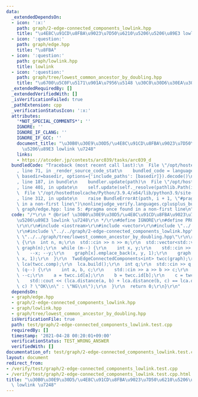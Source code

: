 ```yaml
---
data:
  _extendedDependsOn:
  - icon: ':x:'
    path: graph/2-edge-connected_components_lowlink.hpp
    title: "\u4E8C\u91CD\u8FBA\u9023\u7D50\u6210\u5206\u5206\u89E3 lowlink \u7248"
  - icon: ':question:'
    path: graph/edge.hpp
    title: "\u8FBA"
  - icon: ':question:'
    path: graph/lowlink.hpp
    title: lowlink
  - icon: ':question:'
    path: graph/tree/lowest_common_ancestor_by_doubling.hpp
    title: "\u6700\u5C0F\u5171\u901A\u7956\u5148 \u30C0\u30D6\u30EA\u30F3\u30B0\u7248"
  _extendedRequiredBy: []
  _extendedVerifiedWith: []
  _isVerificationFailed: true
  _pathExtension: cpp
  _verificationStatusIcon: ':x:'
  attributes:
    '*NOT_SPECIAL_COMMENTS*': ''
    IGNORE: ''
    IGNORE_IF_CLANG: ''
    IGNORE_IF_GCC: ''
    document_title: "\u30B0\u30E9\u30D5/\u4E8C\u91CD\u8FBA\u9023\u7D50\u6210\u5206\
      \u5206\u89E3 lowlink \u7248"
    links:
    - https://atcoder.jp/contests/arc039/tasks/arc039_d
  bundledCode: "Traceback (most recent call last):\n  File \"/opt/hostedtoolcache/Python/3.9.4/x64/lib/python3.9/site-packages/onlinejudge_verify/documentation/build.py\"\
    , line 71, in _render_source_code_stat\n    bundled_code = language.bundle(stat.path,\
    \ basedir=basedir, options={'include_paths': [basedir]}).decode()\n  File \"/opt/hostedtoolcache/Python/3.9.4/x64/lib/python3.9/site-packages/onlinejudge_verify/languages/cplusplus.py\"\
    , line 187, in bundle\n    bundler.update(path)\n  File \"/opt/hostedtoolcache/Python/3.9.4/x64/lib/python3.9/site-packages/onlinejudge_verify/languages/cplusplus_bundle.py\"\
    , line 401, in update\n    self.update(self._resolve(pathlib.Path(included), included_from=path))\n\
    \  File \"/opt/hostedtoolcache/Python/3.9.4/x64/lib/python3.9/site-packages/onlinejudge_verify/languages/cplusplus_bundle.py\"\
    , line 312, in update\n    raise BundleErrorAt(path, i + 1, \"#pragma once found\
    \ in a non-first line\")\nonlinejudge_verify.languages.cplusplus_bundle.BundleErrorAt:\
    \ graph/edge.hpp: line 5: #pragma once found in a non-first line\n"
  code: "/*\r\n * @brief \u30B0\u30E9\u30D5/\u4E8C\u91CD\u8FBA\u9023\u7D50\u6210\u5206\
    \u5206\u89E3 lowlink \u7248\r\n */\r\n#define IGNORE\r\n#define PROBLEM \"https://atcoder.jp/contests/arc039/tasks/arc039_d\"\
    \r\n\r\n#include <iostream>\r\n#include <vector>\r\n#include \"../../graph/edge.hpp\"\
    \r\n#include \"../../graph/2-edge-connected_components_lowlink.hpp\"\r\n#include\
    \ \"../../graph/tree/lowest_common_ancestor_by_doubling.hpp\"\r\n\r\nint main()\
    \ {\r\n  int n, m;\r\n  std::cin >> n >> m;\r\n  std::vector<std::vector<Edge<int>>>\
    \ graph(n);\r\n  while (m--) {\r\n    int x, y;\r\n    std::cin >> x >> y;\r\n\
    \    --x; --y;\r\n    graph[x].emplace_back(x, y, 1);\r\n    graph[y].emplace_back(y,\
    \ x, 1);\r\n  }\r\n  TwoEdgeConnectedComponents<int> twcc(graph);\r\n  LowestCommonAncestorByDoubling<int>\
    \ lca(twcc.comp);\r\n  lca.build();\r\n  int q;\r\n  std::cin >> q;\r\n  while\
    \ (q--) {\r\n    int a, b, c;\r\n    std::cin >> a >> b >> c;\r\n    --a; --b;\
    \ --c;\r\n    a = twcc.id[a];\r\n    b = twcc.id[b];\r\n    c = twcc.id[c];\r\n\
    \    std::cout << (lca.distance(a, b) + lca.distance(b, c) == lca.distance(a,\
    \ c) ? \"OK\\n\" : \"NG\\n\");\r\n  }\r\n  return 0;\r\n}\r\n"
  dependsOn:
  - graph/edge.hpp
  - graph/2-edge-connected_components_lowlink.hpp
  - graph/lowlink.hpp
  - graph/tree/lowest_common_ancestor_by_doubling.hpp
  isVerificationFile: true
  path: test/graph/2-edge-connected_components_lowlink.test.cpp
  requiredBy: []
  timestamp: '2021-04-28 00:20:01+09:00'
  verificationStatus: TEST_WRONG_ANSWER
  verifiedWith: []
documentation_of: test/graph/2-edge-connected_components_lowlink.test.cpp
layout: document
redirect_from:
- /verify/test/graph/2-edge-connected_components_lowlink.test.cpp
- /verify/test/graph/2-edge-connected_components_lowlink.test.cpp.html
title: "\u30B0\u30E9\u30D5/\u4E8C\u91CD\u8FBA\u9023\u7D50\u6210\u5206\u5206\u89E3\
  \ lowlink \u7248"
---
```

